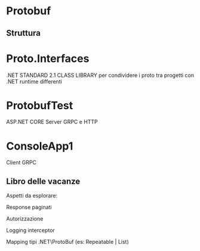 # Protobuf
## Struttura

# Proto.Interfaces 
.NET STANDARD 2.1 CLASS LIBRARY per condividere i proto tra progetti con .NET runtime differenti

# ProtobufTest 
ASP.NET CORE Server GRPC e HTTP

# ConsoleApp1 
Client GRPC

## Libro delle vacanze

Aspetti da esplorare:

Response paginati

Autorizzazione

Logging interceptor

Mapping tipi .NET\ProtoBuf (es: Repeatable<T> | List<T>)
